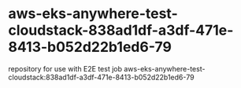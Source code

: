 # aws-eks-anywhere-test-cloudstack-838ad1df-a3df-471e-8413-b052d22b1ed6-79
repository for use with E2E test job aws-eks-anywhere-test-cloudstack:838ad1df-a3df-471e-8413-b052d22b1ed6-79
